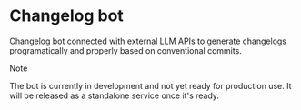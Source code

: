 # Changelog bot

Changelog bot connected with external LLM APIs to generate changelogs programatically and properly based on conventional commits.

> [!NOTE]
> 
> The bot is currently in development and not yet ready for production use.
> It will be released as a standalone service once it's ready.

